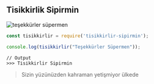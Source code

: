 Tisikkirlik Sipirmin
--------------------

![teşekkürler süpermen](http://666kb.com/i/cz92z8p0tf19mezcl.jpg "Teşekkürler Süpermen")



```javascript
const tisikkirlir = require('tisikkirlir-sipirmin');

console.log(tisikkirlir("Teşekkürler Süpermen"));
```
```
// Output
>>> Tisikkirlir Sipirmin
```

> Sizin yüzünüzden kahraman yetişmiyor ülkede